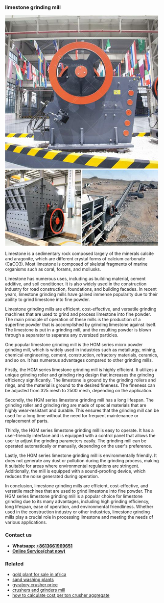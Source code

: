 <h3>limestone grinding mill</h3><img src='1706773343.jpg' alt=''><p>Limestone is a sedimentary rock composed largely of the minerals calcite and aragonite, which are different crystal forms of calcium carbonate (CaCO3). Most limestone is composed of skeletal fragments of marine organisms such as coral, forams, and mollusks.</p><p>Limestone has numerous uses, including as building material, cement additive, and soil conditioner. It is also widely used in the construction industry for road construction, foundations, and building facades. In recent years, limestone grinding mills have gained immense popularity due to their ability to grind limestone into fine powder.</p><p>Limestone grinding mills are efficient, cost-effective, and versatile grinding machines that are used to grind and process limestone into fine powder. The main principle of operation of these mills is the production of a superfine powder that is accomplished by grinding limestone against itself. The limestone is put in a grinding mill, and the resulting powder is blown through a separator to separate any oversized particles.</p><p>One popular limestone grinding mill is the HGM series micro powder grinding mill, which is widely used in industries such as metallurgy, mining, chemical engineering, cement, construction, refractory materials, ceramics, and so on. It has numerous advantages compared to other grinding mills.</p><p>Firstly, the HGM series limestone grinding mill is highly efficient. It utilizes a unique grinding roller and grinding ring design that increases the grinding efficiency significantly. The limestone is ground by the grinding rollers and rings, and the material is ground to the desired fineness. The fineness can be adjusted from 325 mesh to 2500 mesh, depending on the application.</p><p>Secondly, the HGM series limestone grinding mill has a long lifespan. The grinding roller and grinding ring are made of special materials that are highly wear-resistant and durable. This ensures that the grinding mill can be used for a long time without the need for frequent maintenance or replacement of parts.</p><p>Thirdly, the HGM series limestone grinding mill is easy to operate. It has a user-friendly interface and is equipped with a control panel that allows the user to adjust the grinding parameters easily. The grinding mill can be operated automatically or manually, depending on the user's preference.</p><p>Lastly, the HGM series limestone grinding mill is environmentally friendly. It does not generate any dust or pollution during the grinding process, making it suitable for areas where environmental regulations are stringent. Additionally, the mill is equipped with a sound-proofing device, which reduces the noise generated during operation.</p><p>In conclusion, limestone grinding mills are efficient, cost-effective, and versatile machines that are used to grind limestone into fine powder. The HGM series limestone grinding mill is a popular choice for limestone grinding due to its many advantages, including high grinding efficiency, long lifespan, ease of operation, and environmental friendliness. Whether used in the construction industry or other industries, limestone grinding mills play a crucial role in processing limestone and meeting the needs of various applications.</p><h3>Contact us</h3><ul><li><strong>Whatsapp:&nbsp;<a href="https://wa.me/8613661969651">+8613661969651</a></strong></li><li><a href="https://swt.shibang-china.com/?git&amp;zhl&amp;limestone grinding mill"><strong>Online Service(chat now)</strong></a></li></ul><h3>Related</h3><ul><li><a href='gold plant for sale in africa.md'>gold plant for sale in africa</a></li><li><a href='sand washing plants.md'>sand washing plants</a></li><li><a href='gyratory crusher price.md'>gyratory crusher price</a></li><li><a href='crushers and grinders mill.md'>crushers and grinders mill</a></li><li><a href='how to calculate cost per ton crusher aggregate.md'>how to calculate cost per ton crusher aggregate</a></li></ul>